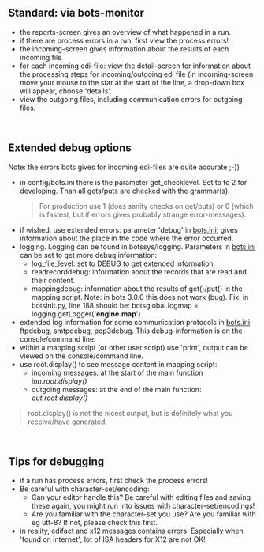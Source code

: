 ## Standard: via bots-monitor ##
  * the reports-screen gives an overview of what happened in a run.
  * if there are process errors in a run, first view the process errors!
  * the incoming-screen gives information about the results of each incoming file
  * for each incoming edi-file: view the detail-screen for information about the processing steps for incoming/outgoing edi file (in incoming-screen move your mouse to the star at the start of the line, a drop-down box will appear, choose 'details'.
  * view the outgoing files, including communication errors for outgoing files.

<br>
<h2>Extended debug options</h2>
Note: the errors bots gives for incoming edi-files are quite accurate ;-))<br>
<ul><li>in config/bots.ini there is the parameter get_checklevel. Set to to 2 for developing. Than all gets/puts are checked with the grammar(s).<br>
<blockquote>For production use 1 (does sanity checks on get/puts) or 0  (which is fastest, but if errors gives probably strange error-messages).<br>
</blockquote></li><li>if wished, use extended errors: parameter 'debug' in <a href='StartConfigurationFiles.md'>bots.ini</a>; gives information about the place in the code where the error occurred.<br>
</li><li>logging. Logging can be found in botssys/logging. Parameters in <a href='StartConfigurationFiles.md'>bots.ini</a> can be set to get more debug information:<br>
<ul><li>log_file_level: set to DEBUG to get extended information.<br>
</li><li>readrecorddebug: information about the records that are read and their content.<br>
</li><li>mappingdebug: information about the results of get()/put() in the mapping script. Note: in bots 3.0.0 this does not work (bug). Fix: in botsinit.py, line 188 should be:     botsglobal.logmap = logging.getLogger('<b>engine.map</b>')<br>
</li></ul></li><li>extended log information for some communication protocols in <a href='StartConfigurationFiles.md'>bots.ini</a>: ftpdebug, smtpdebug, pop3debug. This debug-information is on the console/command line.<br>
</li><li>within a mapping script (or other user script) use 'print', output can be viewed on the console/command line.<br>
</li><li>use root.display() to see message content in mapping script:<br>
<ul><li>incoming messages: at the start of the main function <i>inn.root.display()</i>
</li><li>outgoing messages: at the end of the main function: <i>out.root.display()</i>
</li></ul></li></ul><blockquote>root.display() is not the nicest output, but is definitely what you receive/have generated.</blockquote>

<br>
<h2>Tips for debugging</h2>
<ul><li>if a run has process errors, first check the process errors!<br>
</li><li>Be careful with character-set/encoding:<br>
<ul><li>Can your editor handle this? Be careful with editing files and saving these again, you might run into issues with character-set/encodings!<br>
</li><li>Are you familiar with the character-set you use? Are you familiar with eg utf-8? If not, please check this first.<br>
</li></ul></li><li>in reality, edifact and x12 messages contains errors. Especially when 'found on internet'; lot of ISA headers for X12 are not OK!